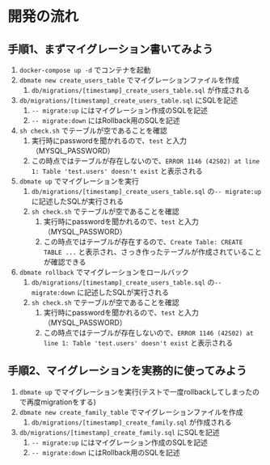 # 開発の流れ

## 手順1、まずマイグレーション書いてみよう

1. `docker-compose up -d` でコンテナを起動
2. `dbmate new create_users_table` でマイグレーションファイルを作成
   1. `db/migrations/[timestamp]_create_users_table.sql` が作成される
3. `db/migrations/[timestamp]_create_users_table.sql` にSQLを記述
   1. `-- migrate:up` にはマイグレーション作成のSQLを記述
   2. `-- migrate:down` にはRollback用のSQLを記述
4. `sh check.sh` でテーブルが空であることを確認
   1. 実行時にpasswordを聞かれるので、`test` と入力（MYSQL_PASSWORD）
   2. この時点ではテーブルが存在しないので、`ERROR 1146 (42S02) at line 1: Table 'test.users' doesn't exist` と表示される
5. `dbmate up` でマイグレーションを実行
   1. `db/migrations/[timestamp]_create_users_table.sql` の`-- migrate:up` に記述したSQLが実行される
   2. `sh check.sh` でテーブルが空であることを確認
      1. 実行時にpasswordを聞かれるので、`test` と入力（MYSQL_PASSWORD）
      2. この時点ではテーブルが存在するので、`Create Table: CREATE TABLE ...` と表示され、さっき作ったテーブルが作成されていることが確認できる
6. `dbmate rollback` でマイグレーションをロールバック
   1. `db/migrations/[timestamp]_create_users_table.sql` の`-- migrate:down` に記述したSQLが実行される
   2. `sh check.sh` でテーブルが空であることを確認
      1. 実行時にpasswordを聞かれるので、`test` と入力（MYSQL_PASSWORD）
      2. この時点ではテーブルが存在しないので、`ERROR 1146 (42S02) at line 1: Table 'test.users' doesn't exist` と表示される

## 手順2、マイグレーションを実務的に使ってみよう

1. `dbmate up` でマイグレーションを実行(テストで一度rollbackしてしまったので再度migrationをする)
2. `dbmate new create_family_table` でマイグレーションファイルを作成
   1. `db/migrations/[timestamp]_create_family.sql` が作成される
3. `db/migrations/[timestamp]_create_family.sql` にSQLを記述
   1. `-- migrate:up` にはマイグレーション作成のSQLを記述
   2. `-- migrate:down` にはRollback用のSQLを記述
